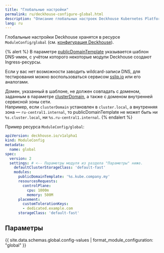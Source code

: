 ```yaml
---
title: "Глобальные настройки"
permalink: ru/deckhouse-configure-global.html
description: "Описание глобальных настроек Deckhouse Kubernetes Platform"
lang: ru
---
```


Глобальные настройки Deckhouse хранятся в ресурсе `ModuleConfig/global` (см. [конфигурация Deckhouse](./#конфигурация-deckhouse)).

{% alert %}
В параметре [publicDomainTemplate](#parameters-modules-publicdomaintemplate) указывается шаблон DNS-имен, с учётом которого некоторые модули Deckhouse создают Ingress-ресурсы.

Если у вас нет возможности заводить wildcard-записи DNS, для тестирования можно воспользоваться сервисом [sslip.io](https://sslip.io) или его аналогами.

Домен, указанный в шаблоне, не должен совпадать с доменом, заданным в параметре [clusterDomain](installing/configuration.html#clusterconfiguration-clusterdomain), а также с доменом внутренней сервисной зоны сети.  
Например, если `clusterDomain` установлен в `cluster.local`, а внутренняя зона — `ru-central1.internal`, то publicDomainTemplate не может быть ни `%s.cluster.local`, ни `%s.ru-central1.internal`.
{% endalert %}

Пример ресурса `ModuleConfig/global`:

```yaml
apiVersion: deckhouse.io/v1alpha1
kind: ModuleConfig
metadata:
  name: global
spec:
  version: 2
  settings: # <-- Параметры модуля из раздела "Параметры" ниже.
    defaultClusterStorageClass: 'default-fast'
    modules:
      publicDomainTemplate: '%s.kube.company.my'
      resourcesRequests:
        controlPlane:
          cpu: 1000m
          memory: 500M
      placement:
        customTolerationKeys:
        - dedicated.example.com
      storageClass: 'default-fast'
```

## Параметры

{{ site.data.schemas.global.config-values | format_module_configuration: "global" }}
